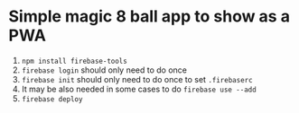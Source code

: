 # Simple magic 8 ball app to show as a PWA

1. `npm install firebase-tools`
2. `firebase login` should only need to do once
3. `firebase init` should only need to do once to set `.firebaserc`
4. It may be also needed in some cases to do `firebase use --add`
5. `firebase deploy`